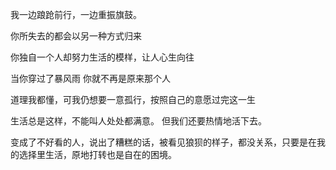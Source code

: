 我一边踉跄前行，一边重振旗鼓。

你所失去的都会以另一种方式归来

你独自一个人却努力生活的模样，让人心生向往

当你穿过了暴风雨 你就不再是原来那个人

道理我都懂，可我仍想要一意孤行，按照自己的意愿过完这一生

生活总是这样，不能叫人处处都满意。
但我们还要热情地活下去。

变成了不好看的人，说出了糟糕的话，被看见狼狈的样子，都没关系，只要是在我的选择里生活，原地打转也是自在的困境。